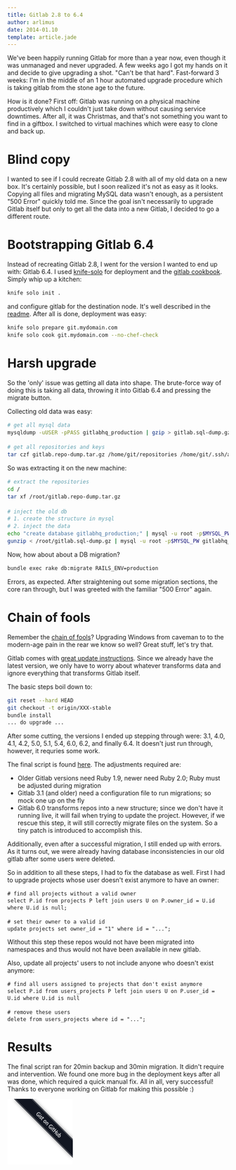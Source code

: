 ```yaml
---
title: Gitlab 2.8 to 6.4
author: arlimus
date: 2014-01.10
template: article.jade
---
```


We've been happily running Gitlab for more than a year now, even though it was unmanaged and never upgraded. A few weeks ago I got my hands on it and decide to give upgrading a shot. "Can't be that hard". Fast-forward 3 weeks: I'm in the middle of an 1 hour automated upgrade procedure which is taking gitlab from the stone age to the future.

<span class="more"></span>

How is it done? First off: Gitlab was running on a physical machine productively which I couldn't just take down without causing service downtimes. After all, it was Christmas, and that's not something you want to find in a giftbox. I switched to virtual machines which were easy to clone and back up.

# Blind copy

I wanted to see if I could recreate Gitlab 2.8 with all of my old data on a new box. It's certainly possible, but I soon realized it's not as easy as it looks. Copying all files and migrating MySQL data wasn't enough, as a persistent "500 Error" quickly told me. Since the goal isn't necessarily to upgrade Gitlab itself but only to get all the data into a new Gitlab, I decided to go a different route.

# Bootstrapping Gitlab 6.4

Instead of recreating Gitlab 2.8, I went for the version I wanted to end up with: Gitlab 6.4. I used [knife-solo](https://github.com/matschaffer/knife-solo) for deployment and the [gitlab cookbook](https://github.com/ogom/cookbook-gitlab). Simply whip up a kitchen:

```bash
knife solo init .
```

and configure gitlab for the destination node. It's well described in the [readme](https://github.com/ogom/cookbook-gitlab/blob/master/README.md#usage). After all is done, deployment was easy:

```bash
knife solo prepare git.mydomain.com
knife solo cook git.mydomain.com --no-chef-check
```

# Harsh upgrade

So the 'only' issue was getting all data into shape. The brute-force way of doing this is taking all data, throwing it into Gitlab 6.4 and pressing the migrate button.

Collecting old data was easy:

```bash
# get all mysql data
mysqldump -uUSER -pPASS gitlabhq_production | gzip > gitlab.sql-dump.gz

# get all repositories and keys
tar czf gitlab.repo-dump.tar.gz /home/git/repositories /home/git/.ssh/authorized_keys
```

So was extracting it on the new machine:

```bash
# extract the repositories
cd /
tar xf /root/gitlab.repo-dump.tar.gz

# inject the old db
# 1. create the structure in mysql
# 2. inject the data
echo "create database gitlabhq_production;" | mysql -u root -p$MYSQL_PW
gunzip < /root/gitlab.sql-dump.gz | mysql -u root -p$MYSQL_PW gitlabhq_production
```

Now, how about about a DB migration?

```bash
bundle exec rake db:migrate RAILS_ENV=production
```

Errors, as expected. After straightening out some migration sections, the core ran through, but I was greeted with the familiar "500 Error" again.

# Chain of fools

Remember the [chain of fools](http://www.youtube.com/watch?v=vPnehDhGa14)? Upgrading Windows from caveman to to the modern-age pain in the rear we know so well? Great stuff, let's try that.

Gitlab comes with [great update instructions](https://github.com/gitlabhq/gitlabhq/tree/master/doc/update). Since we already have the latest version, we only have to worry about whatever transforms data and ignore everything that transforms Gitlab itself.

The basic steps boil down to:

```bash
git reset --hard HEAD
git checkout -t origin/XXX-stable
bundle install
... do upgrade ...
```

After some cutting, the versions I ended up stepping through were: 3.1, 4.0, 4.1, 4.2, 5.0, 5.1, 5.4, 6.0, 6.2, and finally 6.4. It doesn't just run through, however, it requries some work. 

The final script is found [here](https://gist.github.com/arlimus/8365108). The adjustments required are:

* Older Gitlab versions need Ruby 1.9, newer need Ruby 2.0; Ruby must be adjusted during migration
* Gitlab 3.1 (and older) need a configuration file to run migrations; so mock one up on the fly
* Gitlab 6.0 transforms repos into a new structure; since we don't have it running live, it will fail when trying to update the project. However, if we rescue this step, it will still correctly migrate files on the system. So a tiny patch is introduced to accomplish this.

Additionally, even after a successful migration, I still ended up with errors. As it turns out, we were already having database inconsistencies in our old gitlab after some users were deleted. 

So in addition to all these steps, I had to fix the database as well. First I had to upgrade projects whose user doesn't exist anymore to have an owner:

```mysql
# find all projects without a valid owner
select P.id from projects P left join users U on P.owner_id = U.id where U.id is null;

# set their owner to a valid id
update projects set owner_id = "1" where id = "...";
```

Without this step these repos would not have been migrated into namespaces and thus would not have been available in new gitlab.

Also, update all projects' users to not include anyone who doesn't exist anymore:

```mysql
# find all users assigned to projects that don't exist anymore
select P.id from users_projects P left join users U on P.user_id = U.id where U.id is null

# remove these users
delete from users_projects where id = "...";
```


# Results

The final script ran for 20min backup and 30min migration. It didn't require and intervention. We found one more bug in the deployment keys after all was done, which required a quick manual fix. All in all, very successful! Thanks to everyone working on Gitlab for making this possible :)

<a href="https://gist.github.com/arlimus/8365108"><img id="gist-ribbon" src="/css/gistbanner.png" alt="Gist on GitHub"></a>